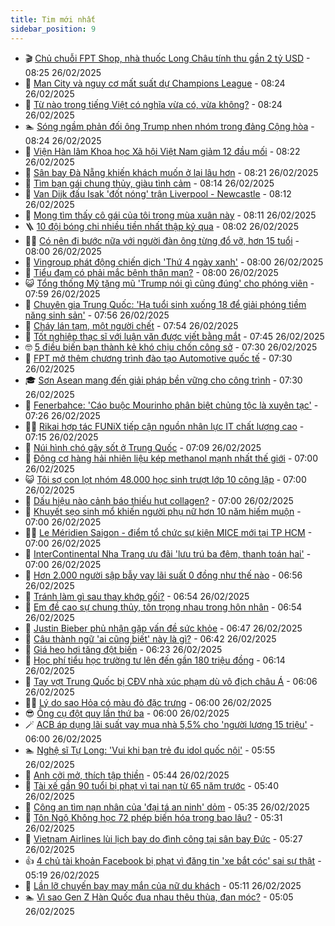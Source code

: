 ```yaml
---
title: Tim mới nhất
sidebar_position: 9
---
```


<!-- vnexpress-tin-moi-nhat:START -->
- 🎬 [Chủ chuỗi FPT Shop, nhà thuốc Long Châu tính thu gần 2 tỷ USD](https://vnexpress.net/chu-chuoi-fpt-shop-nha-thuoc-long-chau-tinh-thu-gan-2-ty-usd-4854178.html) - 08:25 26/02/2025
- 🐎 [Man City và nguy cơ mất suất dự Champions League](https://vnexpress.net/man-city-va-nguy-co-mat-suat-du-champions-league-4854037.html) - 08:24 26/02/2025
- 🦍 [Từ nào trong tiếng Việt có nghĩa vừa có, vừa không?](https://vnexpress.net/cau-do-tieng-viet-do-chu-day-la-chu-gi-tu-nao-trong-tieng-viet-co-nghia-vua-co-vua-khong-4854269.html) - 08:24 26/02/2025
- 🏊 [Sóng ngầm phản đối ông Trump nhen nhóm trong đảng Cộng hòa](https://vnexpress.net/song-ngam-phan-doi-ong-trump-nhen-nhom-trong-dang-cong-hoa-4854122.html) - 08:24 26/02/2025
- 🎊 [Viện Hàn lâm Khoa học Xã hội Việt Nam giảm 12 đầu mối](https://vnexpress.net/vien-han-lam-khoa-hoc-xa-hoi-viet-nam-giam-12-dau-moi-4854298.html) - 08:22 26/02/2025
- 🎃 [Sân bay Đà Nẵng khiến khách muốn ở lại lâu hơn](https://vnexpress.net/san-bay-da-nang-khien-khach-muon-o-lai-lau-hon-4854270.html) - 08:21 26/02/2025
- 🧰 [Tìm bạn gái chung thủy, giàu tình cảm](https://vnexpress.net/tim-ban-gai-chung-thuy-giau-tinh-cam-4853716.html) - 08:14 26/02/2025
- 🔭 [Van Dijk đấu Isak &#39;đốt nóng&#39; trận Liverpool - Newcastle](https://vnexpress.net/van-dijk-dau-isak-dot-nong-tran-liverpool-newcastle-4854287.html) - 08:12 26/02/2025
- 🫶 [Mong tìm thấy cô gái của tôi trong mùa xuân này](https://vnexpress.net/mong-tim-thay-co-gai-cua-toi-trong-mua-xuan-nay-4853279.html) - 08:11 26/02/2025
- 🪜 [10 đội bóng chi nhiều tiền nhất thập kỷ qua](https://vnexpress.net/10-doi-bong-chi-nhieu-tien-nhat-thap-ky-qua-4854252.html) - 08:02 26/02/2025
- 👨‍🏫 [Có nên đi bước nữa với người đàn ông từng đổ vỡ, hơn 15 tuổi](https://vnexpress.net/co-nen-di-buoc-nua-voi-nguoi-dan-ong-tung-do-vo-hon-15-tuoi-4853691.html) - 08:00 26/02/2025
- 🎊 [Vingroup phát động chiến dịch &#39;Thứ 4 ngày xanh&#39;](https://vnexpress.net/vingroup-phat-dong-chien-dich-thu-4-ngay-xanh-4854265.html) - 08:00 26/02/2025
- 🎊 [Tiểu đạm có phải mắc bệnh thận mạn?](https://vnexpress.net/tieu-dam-co-phai-mac-benh-than-man-4854235.html) - 08:00 26/02/2025
- 😺 [Tổng thống Mỹ tặng mũ &#39;Trump nói gì cũng đúng&#39; cho phóng viên](https://vnexpress.net/tong-thong-my-tang-mu-trump-noi-gi-cung-dung-cho-phong-vien-4854261.html) - 07:59 26/02/2025
- 🐘 [Chuyên gia Trung Quốc: &#39;Hạ tuổi sinh xuống 18 để giải phóng tiềm năng sinh sản&#39;](https://vnexpress.net/chuyen-gia-trung-quoc-ha-tuoi-sinh-xuong-18-de-giai-phong-tiem-nang-sinh-san-4854282.html) - 07:56 26/02/2025
- 🌁 [Cháy lán tạm, một người chết](https://vnexpress.net/chay-lan-tam-mot-nguoi-chet-4854275.html) - 07:54 26/02/2025
- 🐲 [Tốt nghiệp thạc sĩ với luận văn được viết bằng mắt](https://vnexpress.net/tot-nghiep-thac-si-voi-luan-van-duoc-viet-bang-mat-4854297.html) - 07:45 26/02/2025
- 🤓 [5 điều biến bạn thành kẻ khó chịu chốn công sở](https://vnexpress.net/5-dieu-bien-ban-thanh-ke-kho-chiu-chon-cong-so-4854288.html) - 07:30 26/02/2025
- 💪 [FPT mở thêm chương trình đào tạo Automotive quốc tế](https://vnexpress.net/fpt-mo-them-chuong-trinh-dao-tao-automotive-quoc-te-4854264.html) - 07:30 26/02/2025
- 🎓 [Sơn Asean mang đến giải pháp bền vững cho công trình](https://vnexpress.net/son-asean-mang-den-giai-phap-ben-vung-cho-cong-trinh-4852429.html) - 07:30 26/02/2025
- 🫣 [Fenerbahce: &#39;Cáo buộc Mourinho phân biệt chủng tộc là xuyên tạc&#39;](https://vnexpress.net/fenerbahce-cao-buoc-mourinho-phan-biet-chung-toc-la-xuyen-tac-4854257.html) - 07:26 26/02/2025
- 🧑‍💻 [Rikai hợp tác FUNiX tiếp cận nguồn nhân lực IT chất lượng cao](https://vnexpress.net/rikai-hop-tac-funix-tiep-can-nguon-nhan-luc-it-chat-luong-cao-4854242.html) - 07:15 26/02/2025
- 🐲 [Núi hình chó gây sốt ở Trung Quốc](https://vnexpress.net/nui-hinh-cho-gay-sot-o-trung-quoc-4854262.html) - 07:09 26/02/2025
- 🌝 [Động cơ hàng hải nhiên liệu kép methanol mạnh nhất thế giới](https://vnexpress.net/dong-co-hang-hai-nhien-lieu-kep-methanol-manh-nhat-the-gioi-4854171.html) - 07:00 26/02/2025
- 😺 [Tôi sợ con lọt nhóm 48.000 học sinh trượt lớp 10 công lập](https://vnexpress.net/48-000-hoc-sinh-truot-lop-10-cong-lap-toi-cho-con-hoc-them-de-tranh-suat-4854198.html) - 07:00 26/02/2025
- 🐎 [Dấu hiệu nào cảnh báo thiếu hụt collagen?](https://vnexpress.net/dau-hieu-nao-canh-bao-thieu-hut-collagen-4854246.html) - 07:00 26/02/2025
- 🎡 [Khuyết sẹo sinh mổ khiến người phụ nữ hơn 10 năm hiếm muộn](https://vnexpress.net/khuyet-seo-sinh-mo-khien-nguoi-phu-nu-hon-10-nam-hiem-muon-4853736.html) - 07:00 26/02/2025
- 👨‍🏫 [Le Méridien Saigon - điểm tổ chức sự kiện MICE mới tại TP HCM](https://vnexpress.net/le-meridien-saigon-diem-to-chuc-su-kien-mice-moi-tai-tp-hcm-4853477.html) - 07:00 26/02/2025
- 🦆 [InterContinental Nha Trang ưu đãi &#39;lưu trú ba đêm, thanh toán hai&#39;](https://vnexpress.net/intercontinental-nha-trang-uu-dai-luu-tru-ba-dem-thanh-toan-hai-4852526.html) - 07:00 26/02/2025
- 🚦 [Hơn 2.000 người sập bẫy vay lãi suất 0 đồng như thế nào](https://vnexpress.net/hon-2-000-nguoi-sap-bay-vay-lai-suat-0-dong-nhu-the-nao-4854255.html) - 06:56 26/02/2025
- 💫 [Tránh làm gì sau thay khớp gối?](https://vnexpress.net/tranh-lam-gi-sau-thay-khop-goi-4854240.html) - 06:54 26/02/2025
- 🎉 [Em đề cao sự chung thủy, tôn trọng nhau trong hôn nhân](https://vnexpress.net/em-de-cao-su-chung-thuy-ton-trong-nhau-trong-hon-nhan-4853712.html) - 06:54 26/02/2025
- 🌋 [Justin Bieber phủ nhận gặp vấn đề sức khỏe](https://vnexpress.net/justin-bieber-phu-nhan-gap-van-de-suc-khoe-4854116.html) - 06:47 26/02/2025
- 🤖 [Câu thành ngữ &#39;ai cũng biết&#39; này là gì?](https://vnexpress.net/duoi-hinh-bat-chu-thanh-ngu-tuc-ngu-cau-thanh-ngu-ai-cung-biet-nay-la-gi-4853989.html) - 06:42 26/02/2025
- 🦏 [Giá heo hơi tăng đột biến](https://vnexpress.net/gia-heo-hoi-tang-dot-bien-4854233.html) - 06:23 26/02/2025
- 🦩 [Học phí tiểu học trường tư lên đến gần 180 triệu đồng](https://vnexpress.net/hoc-phi-tieu-hoc-truong-tu-len-den-gan-180-trieu-dong-4852203.html) - 06:14 26/02/2025
- 👺 [Tay vợt Trung Quốc bị CĐV nhà xúc phạm dù vô địch châu Á](https://vnexpress.net/tay-vot-trung-quoc-bi-cdv-nha-xuc-pham-du-vo-dich-chau-a-4854224.html) - 06:06 26/02/2025
- 🧑‍🏫 [Lý do sao Hỏa có màu đỏ đặc trưng](https://vnexpress.net/ly-do-sao-hoa-co-mau-do-dac-trung-4854095.html) - 06:00 26/02/2025
- 😎 [Ông cụ đột quỵ lần thứ ba](https://vnexpress.net/ong-cu-dot-quy-lan-thu-ba-4854241.html) - 06:00 26/02/2025
- 🪄 [ACB áp dụng lãi suất vay mua nhà 5,5% cho &#39;người lương 15 triệu&#39;](https://vnexpress.net/acb-ap-dung-lai-suat-vay-mua-nha-5-5-cho-nguoi-luong-15-trieu-4854207.html) - 06:00 26/02/2025
- 🏊 [Nghệ sĩ Tự Long: &#39;Vui khi bạn trẻ đu idol quốc nội&#39;](https://vnexpress.net/nghe-si-tu-long-vui-khi-ban-tre-du-idol-quoc-noi-4852352.html) - 05:55 26/02/2025
- 💃 [Anh cởi mở, thích tập thiền](https://vnexpress.net/anh-coi-mo-thich-tap-thien-4853713.html) - 05:44 26/02/2025
- 🦆 [Tài xế gần 90 tuổi bị phạt vì tai nạn từ 65 năm trước](https://vnexpress.net/tai-xe-gan-90-tuoi-bi-phat-vi-tai-nan-tu-65-nam-truoc-4854181.html) - 05:40 26/02/2025
- 🎊 [Công an tìm nạn nhân của &#39;đại tá an ninh&#39; dỏm](https://vnexpress.net/cong-an-tim-nan-nhan-cua-dai-ta-an-ninh-dom-4854227.html) - 05:35 26/02/2025
- 👺 [Tôn Ngộ Không học 72 phép biến hóa trong bao lâu?](https://vnexpress.net/crossword-giai-o-chu-ton-ngo-khong-hoc-72-phep-bien-hoa-trong-bao-lau-4854186.html) - 05:31 26/02/2025
- 🎡 [Vietnam Airlines lùi lịch bay do đình công tại sân bay Đức](https://vnexpress.net/vietnam-airlines-lui-lich-bay-do-dinh-cong-tai-san-bay-duc-4854237.html) - 05:27 26/02/2025
- 👍 [4 chủ tài khoản Facebook bị phạt vì đăng tin &#39;xe bắt cóc&#39; sai sự thật](https://vnexpress.net/4-chu-tai-khoan-facebook-bi-phat-vi-dang-tin-xe-bat-coc-sai-su-that-4854239.html) - 05:19 26/02/2025
- 🐎 [Lần lỡ chuyến bay may mắn của nữ du khách](https://vnexpress.net/lan-lo-chuyen-bay-may-man-cua-nu-du-khach-4854138.html) - 05:11 26/02/2025
- 🏊 [Vì sao Gen Z Hàn Quốc đua nhau thêu thùa, đan móc?](https://vnexpress.net/vi-sao-gen-z-han-quoc-dua-nhau-theu-thua-dan-moc-4852253.html) - 05:05 26/02/2025<!-- vnexpress-tin-moi-nhat:END -->
